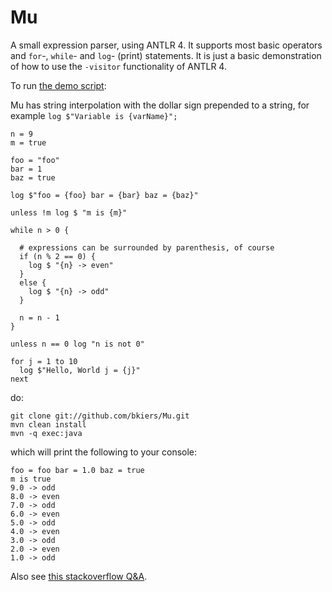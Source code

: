 Mu
==

A small expression parser, using ANTLR 4. It supports most basic operators
and `for`-, `while`- and `log`- (print) statements. It is just a basic
demonstration of how to use the `-visitor` functionality of ANTLR 4.

To run [the demo script](https://github.com/bkiers/Mu/blob/master/src/main/mu/test.mu):

Mu has string interpolation with the dollar sign prepended to a string, for
example `log $"Variable is {varName}";`

```
n = 9
m = true

foo = "foo"
bar = 1
baz = true

log $"foo = {foo} bar = {bar} baz = {baz}"

unless !m log $ "m is {m}"

while n > 0 {

  # expressions can be surrounded by parenthesis, of course
  if (n % 2 == 0) {
    log $ "{n} -> even"
  }
  else {
    log $ "{n} -> odd"
  }

  n = n - 1
}

unless n == 0 log "n is not 0"

for j = 1 to 10
  log $"Hello, World j = {j}"
next
```

do:

```
git clone git://github.com/bkiers/Mu.git
mvn clean install
mvn -q exec:java
```

which will print the following to your console:

```
foo = foo bar = 1.0 baz = true
m is true
9.0 -> odd
8.0 -> even
7.0 -> odd
6.0 -> even
5.0 -> odd
4.0 -> even
3.0 -> odd
2.0 -> even
1.0 -> odd
```

Also see [this stackoverflow Q&A](http://stackoverflow.com/questions/15610183/if-else-statements-in-antlr-using-listeners).
